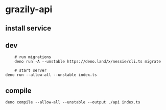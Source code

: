 # grazily-api

## install service

## dev

		# run migrations
		deno run -A --unstable https://deno.land/x/nessie/cli.ts migrate

		# start server
    deno run --allow-all --unstable index.ts

## compile

    deno compile --allow-all --unstable --output ./api index.ts
